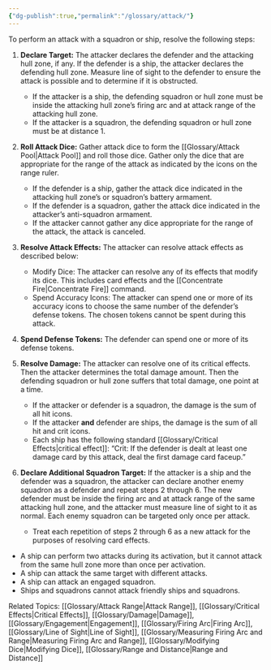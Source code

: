 ```yaml
---
{"dg-publish":true,"permalink":"/glossary/attack/"}
---
```


To perform an attack with a squadron or ship, resolve the following steps:

1. **Declare Target:** The attacker declares the defender and the attacking hull zone, if any. If the defender is a ship, the attacker declares the defending hull zone. Measure line of sight to the defender to ensure the attack is possible and to determine if it is obstructed.
   - If the attacker is a ship, the defending squadron or hull zone must be inside the attacking hull zone’s firing arc and at attack range of the attacking hull zone.
   - If the attacker is a squadron, the defending squadron or hull zone must be at distance 1.

2. **Roll Attack Dice:** Gather attack dice to form the [[Glossary/Attack Pool\|Attack Pool]] and roll those dice. Gather only the dice that are appropriate for the range of the attack as indicated by the icons on the range ruler.
   - If the defender is a ship, gather the attack dice indicated in the attacking hull zone’s or squadron’s battery armament.
   - If the defender is a squadron, gather the attack dice indicated in the attacker’s anti-squadron armament.
   - If the attacker cannot gather any dice appropriate for the range of the attack, the attack is canceled.

3. **Resolve Attack Effects:** The attacker can resolve attack effects as described below:
   - Modify Dice: The attacker can resolve any of its effects that modify its dice. This includes card effects and the [[Concentrate Fire\|Concentrate Fire]] command.
   - Spend Accuracy Icons: The attacker can spend one or more of its accuracy icons to choose the same number of the defender’s defense tokens. The chosen tokens cannot be spent during this attack.

4. **Spend Defense Tokens:** The defender can spend one or more of its defense tokens.

5. **Resolve Damage:** The attacker can resolve one of its critical effects. Then the attacker determines the total damage amount. Then the defending squadron or hull zone suffers that total damage, one point at a time.
   - If the attacker or defender is a squadron, the damage is the sum of all hit icons.
   - If the attacker **and** defender are ships, the damage is the sum of all hit and crit icons.
   - Each ship has the following standard [[Glossary/Critical Effects\|critical effect]]: “Crit: If the defender is dealt at least one damage card by this attack, deal the first damage card faceup.”

6. **Declare Additional Squadron Target:** If the attacker is a ship and the defender was a squadron, the attacker can declare another enemy squadron as a defender and repeat steps 2 through 6. The new defender must be inside the firing arc and at attack range of the same attacking hull zone, and the attacker must measure line of sight to it as normal. Each enemy squadron can be targeted only once per attack.
   - Treat each repetition of steps 2 through 6 as a new attack for the purposes of resolving card effects.

- A ship can perform two attacks during its activation, but it cannot attack from the same hull zone more than once per activation.
- A ship can attack the same target with different attacks.
- A ship can attack an engaged squadron.
- Ships and squadrons cannot attack friendly ships and squadrons.

Related Topics: [[Glossary/Attack Range\|Attack Range]], [[Glossary/Critical Effects\|Critical Effects]], [[Glossary/Damage\|Damage]], [[Glossary/Engagement\|Engagement]], [[Glossary/Firing Arc\|Firing Arc]], [[Glossary/Line of Sight\|Line of Sight]], [[Glossary/Measuring Firing Arc and Range\|Measuring Firing Arc and Range]], [[Glossary/Modifying Dice\|Modifying Dice]], [[Glossary/Range and Distance\|Range and Distance]]